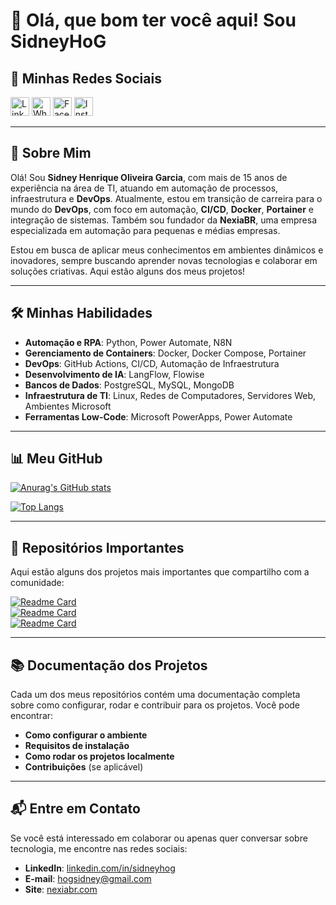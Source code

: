# 👋 Olá, que bom ter você aqui! Sou **SidneyHoG**

## 💬 Minhas Redes Sociais
[<img src='https://img.shields.io/badge/LinkedIn-0077B5?style=for-the-badge&logo=linkedin&logoColor=white' alt='Linkdin' height='30'>](https://www.linkedin.com/in/sidneyhog)
[<img src='https://img.shields.io/badge/WhatsApp-25D366?style=for-the-badge&logo=WhatsApp&logoColor=white' alt='Whatsapp' height='30'>](https://wa.me/[seu_numero_de_whatsapp]?text=Olá,%20[Seu%20Nome]!%20Sou%20[Nome%20do%20Recrutador]%20da%20[Nome%20da%20Empresa].%20Temos%20uma%20oportunidade%20para%20[Título%20da%20Vaga]%20e%20acredito%20que%20seu%20perfil%20pode%20ser%20ideal.%20Posso%20enviar%20mais%20detalhes?)
[<img src='https://img.shields.io/badge/Facebook-1877F2?style=for-the-badge&logo=facebook&logoColor=white' alt='Facebook' height='30'>](https://www.facebook.com/hogsidney)
[<img src='https://img.shields.io/badge/Instagram-E4405F?style=for-the-badge&logo=instagram&logoColor=white' alt='Instagran' height='30'>](https://www.instagram.com/sidneyhoginsanos)

---

## 🚀 Sobre Mim

Olá! Sou **Sidney Henrique Oliveira Garcia**, com mais de 15 anos de experiência na área de TI, atuando em automação de processos, infraestrutura e **DevOps**. Atualmente, estou em transição de carreira para o mundo do **DevOps**, com foco em automação, **CI/CD**, **Docker**, **Portainer** e integração de sistemas. Também sou fundador da **NexiaBR**, uma empresa especializada em automação para pequenas e médias empresas.

Estou em busca de aplicar meus conhecimentos em ambientes dinâmicos e inovadores, sempre buscando aprender novas tecnologias e colaborar em soluções criativas. Aqui estão alguns dos meus projetos!

---

## 🛠️ Minhas Habilidades

- **Automação e RPA**: Python, Power Automate, N8N  
- **Gerenciamento de Containers**: Docker, Docker Compose, Portainer  
- **DevOps**: GitHub Actions, CI/CD, Automação de Infraestrutura  
- **Desenvolvimento de IA**: LangFlow, Flowise  
- **Bancos de Dados**: PostgreSQL, MySQL, MongoDB  
- **Infraestrutura de TI**: Linux, Redes de Computadores, Servidores Web, Ambientes Microsoft  
- **Ferramentas Low-Code**: Microsoft PowerApps, Power Automate

---

## 📊 Meu GitHub

[![Anurag's GitHub stats](https://github-readme-stats.vercel.app/api?username=sidneyhog&show_icons=true&theme=cobalt)](https://github.com/anuraghazra/github-readme-stats)

[![Top Langs](https://github-readme-stats.vercel.app/api/top-langs/?username=sidneyhog&langs_count=8&theme=cobalt)](https://github.com/anuraghazra/github-readme-stats)

---

## 📁 Repositórios Importantes

Aqui estão alguns dos projetos mais importantes que compartilho com a comunidade:

[![Readme Card](https://github-readme-stats.vercel.app/api/pin/?username=sidneyhog&repo=nexiabr-clouddevops&theme=cobalt)](https://github.com/sidneyhog/nexiabr-cloud)  
[![Readme Card](https://github-readme-stats.vercel.app/api/pin/?username=sidneyhog&repo=devops&theme=cobalt)](https://github.com/sidneyhog/devops)   
[![Readme Card](https://github-readme-stats.vercel.app/api/pin/?username=sidneyhog&repo=ia-generativa&theme=cobalt)](https://github.com/sidneyhog/ia-generativa)

---

## 📚 Documentação dos Projetos

Cada um dos meus repositórios contém uma documentação completa sobre como configurar, rodar e contribuir para os projetos. Você pode encontrar:

- **Como configurar o ambiente**  
- **Requisitos de instalação**  
- **Como rodar os projetos localmente**  
- **Contribuições** (se aplicável)

---

## 📬 Entre em Contato

Se você está interessado em colaborar ou apenas quer conversar sobre tecnologia, me encontre nas redes sociais:

- **LinkedIn**: [linkedin.com/in/sidneyhog](https://linkedin.com/in/sidneyhog)  
- **E-mail**: [hogsidney@gmail.com](mailto:hogsidney@gmail.com)  
- **Site**: [nexiabr.com](http://nexiabr.com)
